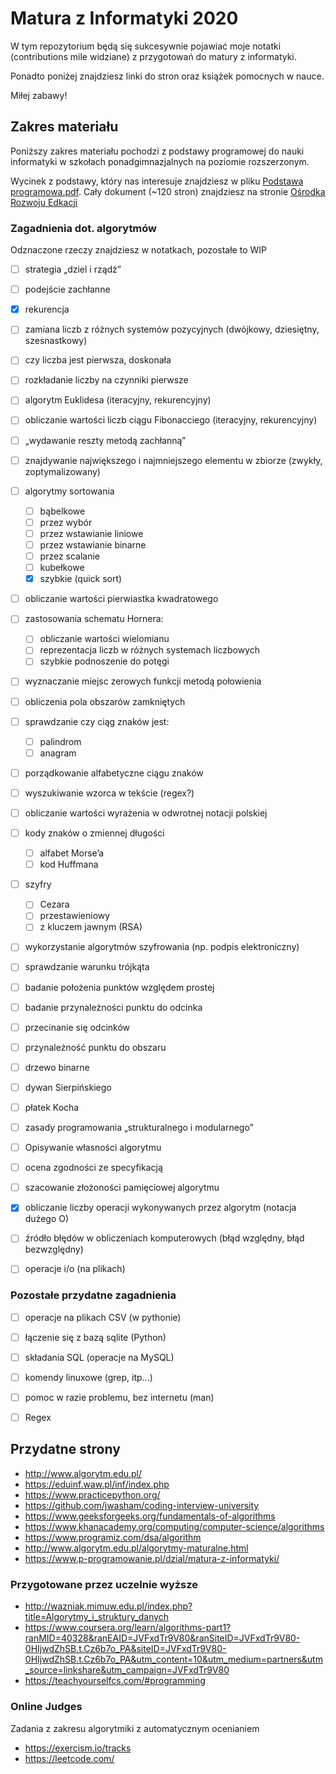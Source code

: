 # Matura z Informatyki 2020

W tym repozytorium będą się sukcesywnie pojawiać moje notatki (contributions mile widziane) z przygotowań do matury z informatyki.

Ponadto poniżej znajdziesz linki do stron oraz książek pomocnych w nauce.

Miłej zabawy!

## Zakres materiału

Poniższy zakres materiału pochodzi z podstawy programowej do nauki informatyki w szkołach ponadgimnazjalnych na poziomie rozszerzonym.

Wycinek z podstawy, który nas interesuje znajdziesz w pliku [Podstawa programowa.pdf](./Podstawa%20programowa.pdf). Cały dokument (~120 stron) znajdziesz na stronie [Ośrodka Rozwoju Edkacji](http://www.bc.ore.edu.pl/dlibra/docmetadata?id=229&from=pubindex&dirids=16&lp=6)

### Zagadnienia dot. algorytmów

Odznaczone rzeczy znajdziesz w notatkach, pozostałe to WIP

- [ ] strategia „dziel i rządź”
- [ ] podejście zachłanne
- [x] rekurencja
- [ ] zamiana liczb z różnych systemów pozycyjnych (dwójkowy, dziesiętny, szesnastkowy)
- [ ] czy liczba jest pierwsza, doskonała
- [ ] rozkładanie liczby na czynniki pierwsze
- [ ] algorytm Euklidesa (iteracyjny, rekurencyjny)
- [ ] obliczanie wartości liczb ciągu Fibonacciego (iteracyjny, rekurencyjny)
- [ ] „wydawanie reszty metodą zachłanną”
- [ ] znajdywanie największego i najmniejszego elementu w zbiorze (zwykły, zoptymalizowany)
- [ ] algorytmy sortowania
    - [ ] bąbelkowe
    - [ ] przez wybór
    - [ ] przez wstawianie liniowe
    - [ ] przez wstawianie binarne
    - [ ] przez scalanie
    - [ ] kubełkowe
    - [x] szybkie (quick sort)
- [ ] obliczanie wartości pierwiastka kwadratowego
- [ ] zastosowania schematu Hornera:
    - [ ] obliczanie wartości wielomianu
    - [ ] reprezentacja liczb w różnych systemach liczbowych
    - [ ] szybkie podnoszenie do potęgi
- [ ] wyznaczanie miejsc zerowych funkcji metodą połowienia
- [ ] obliczenia pola obszarów zamkniętych
- [ ] sprawdzanie czy ciąg znaków jest:
    - [ ] palindrom
    - [ ] anagram
- [ ] porządkowanie alfabetyczne ciągu znaków
- [ ] wyszukiwanie wzorca w tekście (regex?)
- [ ] obliczanie wartości wyrażenia w odwrotnej notacji polskiej
- [ ] kody znaków o zmiennej długości
    - [ ] alfabet Morse’a
    - [ ] kod Huffmana
- [ ] szyfry
    - [ ] Cezara
    - [ ] przestawieniowy
    - [ ] z kluczem jawnym (RSA)
- [ ] wykorzystanie algorytmów szyfrowania (np. podpis elektroniczny)
- [ ] sprawdzanie warunku trójkąta
- [ ] badanie położenia punktów względem prostej
- [ ] badanie przynależności punktu do odcinka
- [ ] przecinanie się odcinków
- [ ] przynależność punktu do obszaru
- [ ] drzewo binarne
- [ ] dywan Sierpińskiego
- [ ] płatek Kocha
- [ ] zasady programowania „strukturalnego i modularnego”
- [ ] Opisywanie własności algorytmu
- [ ] ocena zgodności ze specyfikacją
- [ ] szacowanie złożoności pamięciowej algorytmu
- [x] obliczanie liczby operacji wykonywanych przez algorytm (notacja dużego O)
- [ ] źródło błędów w obliczeniach komputerowych (błąd względny, błąd bezwzględny)
- [ ] operacje i/o (na plikach)


### Pozostałe przydatne zagadnienia

- [ ] operacje na plikach CSV (w pythonie)
- [ ] łączenie się z bazą sqlite (Python)
- [ ] składania SQL (operacje na MySQL)
- [ ] komendy linuxowe (grep, itp…)
- [ ] pomoc w razie problemu, bez internetu (man)
- [ ] Regex


## Przydatne strony

- http://www.algorytm.edu.pl/
- https://eduinf.waw.pl/inf/index.php
- https://www.practicepython.org/
- https://github.com/jwasham/coding-interview-university
- https://www.geeksforgeeks.org/fundamentals-of-algorithms
- https://www.khanacademy.org/computing/computer-science/algorithms
- https://www.programiz.com/dsa/algorithm
- http://www.algorytm.edu.pl/algorytmy-maturalne.html
- https://www.p-programowanie.pl/dzial/matura-z-informatyki/

### Przygotowane przez uczelnie wyższe

- http://wazniak.mimuw.edu.pl/index.php?title=Algorytmy_i_struktury_danych
- https://www.coursera.org/learn/algorithms-part1?ranMID=40328&ranEAID=JVFxdTr9V80&ranSiteID=JVFxdTr9V80-0HIjwdZhSB.t.Cz6b7o_PA&siteID=JVFxdTr9V80-0HIjwdZhSB.t.Cz6b7o_PA&utm_content=10&utm_medium=partners&utm_source=linkshare&utm_campaign=JVFxdTr9V80
- https://teachyourselfcs.com/#programming

### Online Judges

Zadania z zakresu algorytmiki z automatycznym ocenianiem

- https://exercism.io/tracks
- https://leetcode.com/

